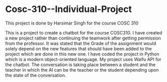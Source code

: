 # Cosc-310--Individual-Project
This project is done by Harsimar Singh for the course COSC 310

This is a project to create a chatbot for the course COSC310. I have created a new project rather than continuing the teamwork after getting permission from the professor. It was stated that the Grade of the assignment would solely depend on the new features that should have been added to the project which are done in this new one.
I have coded the project in Python which is a modern object-oriented language. My project uses Waifu API for the chatbot. The conversation is taking place between a student and the teacher in which the AI can be the teacher or the student depending upon the state of the conversation.  
